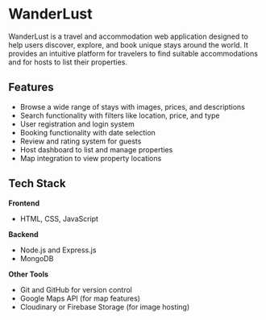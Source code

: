 # WanderLust

WanderLust is a travel and accommodation web application designed to help users discover, explore, and book unique stays around the world. It provides an intuitive platform for travelers to find suitable accommodations and for hosts to list their properties.

## Features

- Browse a wide range of stays with images, prices, and descriptions
- Search functionality with filters like location, price, and type
- User registration and login system
- Booking functionality with date selection
- Review and rating system for guests
- Host dashboard to list and manage properties
- Map integration to view property locations

## Tech Stack

**Frontend**
- HTML, CSS, JavaScript
  

**Backend**
- Node.js and Express.js 
-  MongoDB 

**Other Tools**
- Git and GitHub for version control
- Google Maps API (for map features)
- Cloudinary or Firebase Storage (for image hosting)



